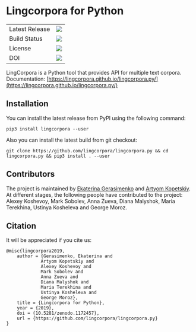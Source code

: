 # Lingcorpora for Python

<table>
  <tr>
    <td>Latest Release</td>
    <td>
      <a href="https://pypi.org/project/lingcorpora/"/>
      <img src="https://img.shields.io/pypi/v/lingcorpora.svg"/>
    </td>
  </tr>
  <tr>
    <td> Build Status </td>
    <td>
      <a href="https://travis-ci.org/lingcorpora/lingcorpora.py"/>
      <img src="https://travis-ci.org/lingcorpora/lingcorpora.py.svg"/>
    </td>
  </tr>
  <tr>
    <td>License</td>
    <td>
      <a href="https://github.com/lingcorpora/lingcorpora.py/blob/master/LICENSE"/>
      <img src="https://img.shields.io/github/license/lingcorpora/lingcorpora.py.svg"/>
    </td>
  </tr>
  <tr>
    <td>DOI</td>
    <td>
      <a href="https://zenodo.org/badge/latestdoi/115459241"/>
      <img src="https://zenodo.org/badge/115459241.svg"/>
    </td>
  </tr>
</table>

LingCorpora is a Python tool that provides API for multiple text corpora.  
Documentation: [https://lingcorpora.github.io/lingcorpora.py/](https://lingcorpora.github.io/lingcorpora.py/)

## Installation

You can install the latest release from PyPI using the following command:

`pip3 install lingcorpora --user`

Also you can install the latest build from git checkout:

`git clone https://github.com/lingcorpora/lingcorpora.py && cd lingcorpora.py && pip3 install . --user`

## Contributors

The project is maintained by [Ekaterina Gerasimenko](https://github.com/kategerasimenko) and [Artyom Kopetskiy](https://github.com/akv17).
At different stages, the following people have contributed to the project: Alexey Koshevoy, Mark Sobolev, Anna Zueva, Diana Malyshok, Maria Terekhina, Ustinya Kosheleva and George Moroz.

## Citation

It will be appreciated if you cite us:

```
@misc{lingcorpora2019,
    author = {Gerasimenko, Ekaterina and
             Artyom Kopetskiy and
             Alexey Koshevoy and
             Mark Sobolev and
             Anna Zueva and
             Diana Malyshok and
             Maria Terekhina and
             Ustinya Kosheleva and
             George Moroz},
    title = {Lingcorpora for Python},
    year = {2019},
    doi = {10.5281/zenodo.1172457},
    url = {https://github.com/lingcorpora/lingcorpora.py}
}
```
